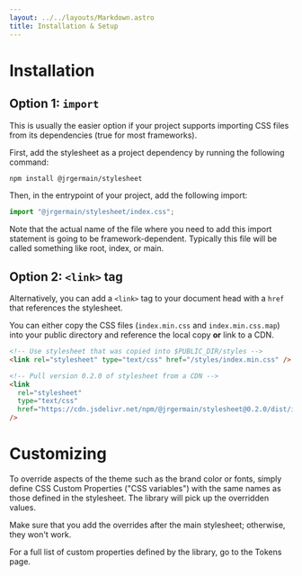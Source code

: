 ```yaml
---
layout: ../../layouts/Markdown.astro
title: Installation & Setup
---
```


# Installation

## Option 1: `import`

This is usually the easier option if your project supports importing CSS files from its dependencies (true for most frameworks).

First, add the stylesheet as a project dependency by running the following command:

```sh
npm install @jrgermain/stylesheet
```

Then, in the entrypoint of your project, add the following import:

```js
import "@jrgermain/stylesheet/index.css";
```

Note that the actual name of the file where you need to add this import statement is going to be framework-dependent. Typically this file will be called something like root, index, or main.

## Option 2: `<link>` tag

Alternatively, you can add a `<link>` tag to your document head with a `href` that references the stylesheet.

You can either copy the CSS files (`index.min.css` and `index.min.css.map`) into your public directory and reference the local copy **or** link to a CDN.

```html
<!-- Use stylesheet that was copied into $PUBLIC_DIR/styles -->
<link rel="stylesheet" type="text/css" href="/styles/index.min.css" />
```

```html
<!-- Pull version 0.2.0 of stylesheet from a CDN -->
<link
  rel="stylesheet"
  type="text/css"
  href="https://cdn.jsdelivr.net/npm/@jrgermain/stylesheet@0.2.0/dist/index.css"
/>
```

# Customizing

To override aspects of the theme such as the brand color or fonts, simply define CSS Custom Properties ("CSS variables") with the same names as those defined in the stylesheet. The library will pick up the overridden values.

Make sure that you add the overrides after the main stylesheet; otherwise, they won't work.

For a full list of custom properties defined by the library, go to the Tokens page.
